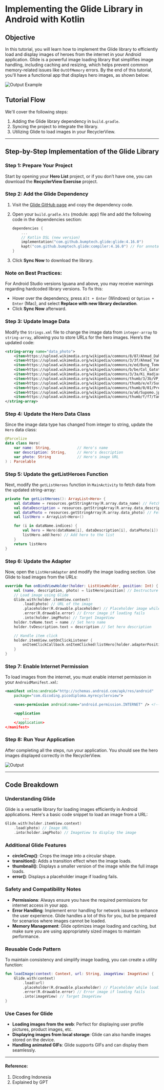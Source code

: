 # Implementing the Glide Library in Android with Kotlin

## Objective
In this tutorial, you will learn how to implement the Glide library to efficiently load and display images of heroes from the internet in your Android application. Glide is a powerful image loading library that simplifies image handling, including caching and resizing, which helps prevent common memory-related issues like `OutOfMemory` errors. By the end of this tutorial, you'll have a functional app that displays hero images, as shown below:

![Output Example](dos:6bde087cbb4d321e4affd76c5314ee6120230914154656.png)

## Tutorial Flow
We'll cover the following steps:
1. Adding the Glide library dependency in `build.gradle`.
2. Syncing the project to integrate the library.
3. Utilizing Glide to load images in your RecyclerView.

---

## Step-by-Step Implementation of the Glide Library

### Step 1: Prepare Your Project
Start by opening your **Hero List** project, or if you don’t have one, you can download the **RecyclerView Exercise** project.

### Step 2: Add the Glide Dependency
1. Visit the [Glide GitHub page](https://github.com/bumptech/glide) and copy the dependency code.
2. Open your `build.gradle.kts` (module: app) file and add the following code in the dependencies section:

   ```kotlin
   dependencies {
       ...
       // Kotlin DSL (new version)
       implementation("com.github.bumptech.glide:glide:4.16.0")
       kapt("com.github.bumptech.glide:compiler:4.16.0") // For annotation processing
   }
   ```

3. Click **Sync Now** to download the library.

### Note on Best Practices:
For Android Studio versions Iguana and above, you may receive warnings regarding hardcoded library versions. To fix this:
- Hover over the dependency, press `Alt + Enter` (Windows) or `Option + Enter` (Mac), and select **Replace with new library declaration**.
- Click **Sync Now** afterward.

### Step 3: Update Image Data
Modify the `Strings.xml` file to change the image data from `integer-array` to `string-array`, allowing you to store URLs for the hero images. Here’s the updated code:

```xml
<string-array name="data_photo">
    <item>https://upload.wikimedia.org/wikipedia/commons/8/87/Ahmad_Dahlan.jpg</item>
    <item>https://upload.wikimedia.org/wikipedia/commons/3/3f/Ahmad_Yani.jpg</item>
    <item>https://upload.wikimedia.org/wikipedia/commons/e/ed/Bung_Tomo.jpg</item>
    <item>https://upload.wikimedia.org/wikipedia/commons/b/be/Col_Gatot_Subroto%2C_Kenang-Kenangan_Pada_Panglima_Besar_Letnan_Djenderal_Soedirman%2C_p27.jpg</item>
    <item>https://upload.wikimedia.org/wikipedia/commons/3/3a/Ki_Hadjar_Dewantara_Mimbar_Umum_18_October_1949_p2.jpg</item>
    <item>https://upload.wikimedia.org/wikipedia/commons/thumb/3/3b/VP_Hatta.jpg/330px-VP_Hatta.jpg</item>
    <item>https://upload.wikimedia.org/wikipedia/commons/thumb/e/e7/Sudirman.jpg/486px-Sudirman.jpg</item>
    <item>https://upload.wikimedia.org/wikipedia/commons/thumb/0/01/Presiden_Sukarno.jpg/330px-Presiden_Sukarno.jpg</item>
    <item>https://upload.wikimedia.org/wikipedia/commons/a/a6/Supomo.jpg</item>
    <item>https://upload.wikimedia.org/wikipedia/commons/thumb/f/f7/TanMalaka_DariPendjara_ed3.jpg/330px-TanMalaka_DariPendjara_ed3.jpg</item>
</string-array>
```

### Step 4: Update the Hero Data Class
Since the image data type has changed from integer to string, update the `Hero` data class:

```kotlin
@Parcelize
data class Hero(
    var name: String,            // Hero's name
    var description: String,     // Hero's description
    var photo: String            // Hero's image URL
) : Parcelable
```

### Step 5: Update the getListHeroes Function
Next, modify the `getListHeroes` function in `MainActivity` to fetch data from the updated string-array:

```kotlin
private fun getListHeroes(): ArrayList<Hero> {
    val dataName = resources.getStringArray(R.array.data_name) // Fetch hero names
    val dataDescription = resources.getStringArray(R.array.data_description) // Fetch descriptions
    val dataPhoto = resources.getStringArray(R.array.data_photo) // Fetch image URLs
    val listHero = ArrayList<Hero>()

    for (i in dataName.indices) {
        val hero = Hero(dataName[i], dataDescription[i], dataPhoto[i]) // Create Hero object
        listHero.add(hero) // Add hero to the list
    }
    return listHero
}
```

### Step 6: Update the Adapter
Now, open the `ListHeroAdapter` and modify the image loading section. Use Glide to load images from the URLs:

```kotlin
override fun onBindViewHolder(holder: ListViewHolder, position: Int) {
    val (name, description, photo) = listHero[position] // Destructure hero data
    // Load image using Glide
    Glide.with(holder.itemView.context)
        .load(photo) // URL of the image
        .placeholder(R.drawable.placeholder) // Placeholder image while loading
        .error(R.drawable.error) // Error image if loading fails
        .into(holder.imgPhoto) // Target ImageView
    holder.tvName.text = name // Set hero name
    holder.tvDescription.text = description // Set hero description

    // Handle item click
    holder.itemView.setOnClickListener {
        onItemClickCallback.onItemClicked(listHero[holder.adapterPosition])
    }
}
```

### Step 7: Enable Internet Permission
To load images from the internet, you must enable internet permission in your `AndroidManifest.xml`:

```xml
<manifest xmlns:android="http://schemas.android.com/apk/res/android"
    package="com.dicoding.picodiploma.myrecyclerview">

    <uses-permission android:name="android.permission.INTERNET" /> <!-- Internet permission -->

    <application
        ...
    </application>
</manifest>
```

### Step 8: Run Your Application
After completing all the steps, run your application. You should see the hero images displayed correctly in the RecyclerView.

![Output](dos:bc3fd7ebd96cb781ca07251e7d7b8b5420230630173227.png)

---

## Code Breakdown

### Understanding Glide
Glide is a versatile library for loading images efficiently in Android applications. Here's a basic code snippet to load an image from a URL:

```kotlin
Glide.with(holder.itemView.context)
    .load(photo) // Image URL
    .into(holder.imgPhoto) // ImageView to display the image
```

### Additional Glide Features
- **circleCrop()**: Crops the image into a circular shape.
- **transition()**: Adds a transition effect when the image loads.
- **thumbnail()**: Displays a smaller version of the image while the full image loads.
- **error()**: Displays a placeholder image if loading fails.

### Safety and Compatibility Notes
- **Permissions**: Always ensure you have the required permissions for internet access in your app.
- **Error Handling**: Implement error handling for network issues to enhance the user experience. Glide handles a lot of this for you, but be prepared for scenarios where images cannot be loaded.
- **Memory Management**: Glide optimizes image loading and caching, but make sure you are using appropriately sized images to maintain performance.

### Reusable Code Pattern
To maintain consistency and simplify image loading, you can create a utility function:

```kotlin
fun loadImage(context: Context, url: String, imageView: ImageView) {
    Glide.with(context)
        .load(url)
        .placeholder(R.drawable.placeholder) // Placeholder while loading
        .error(R.drawable.error) // Error image if loading fails
        .into(imageView) // Target ImageView
}
```

### Use Cases for Glide
- **Loading images from the web**: Perfect for displaying user profile pictures, product images, etc.
- **Displaying images from local storage**: Glide can also handle images stored on the device.
- **Handling animated GIFs**: Glide supports GIFs and can display them seamlessly.

---
#### Reference:
1. Dicoding Indonesia
2. Explained by GPT